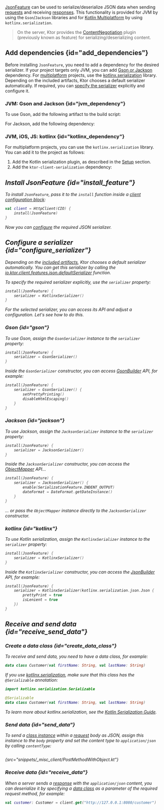 [//]: # (title: Json)

<microformat>
<var name="example_name" value="json-client"/>
<include src="lib.xml" include-id="download_example"/>
</microformat>

[JsonFeature](https://api.ktor.io/ktor-client/ktor-client-features/ktor-client-json/ktor-client-json/io.ktor.client.features.json/-json-feature/index.html) can be used to serialize/deserialize JSON data when sending [requests](request.md) and receiving [responses](response.md). This functionality is provided for JVM by using the `Gson`/`Jackson` libraries and for [Kotlin Multiplatform](http-client_multiplatform.md) by using `kotlinx.serialization`.

> On the server, Ktor provides the [ContentNegotiation](serialization.md) plugin (previously known as feature) for serializing/deserializing content.


## Add dependencies {id="add_dependencies"}
Before installing `JsonFeature`, you need to add a dependency for the desired serializer. If your project targets only JVM, you can add [Gson or Jackson](#jvm_dependency) dependency. For [multiplatform](http-client_multiplatform.md) projects, use the [kotlinx.serialization](#kotlinx_dependency) library. Depending on the included artifacts, Ktor chooses a default serializer automatically. If required, you can [specify the serializer](#configure_serializer) explicitly and configure it.


### JVM: Gson and Jackson  {id="jvm_dependency"}
To use Gson, add the following artifact to the build script:
<var name="artifact_name" value="ktor-client-gson"/>
<include src="lib.xml" include-id="add_ktor_artifact"/>

For Jackson, add the following dependency:
<var name="artifact_name" value="ktor-client-jackson"/>
<include src="lib.xml" include-id="add_ktor_artifact"/>


### JVM, iOS, JS: kotlinx {id="kotlinx_dependency"}

For multiplatform projects, you can use the `kotlinx.serialization` library. You can add it to the project as follows:
1. Add the Kotlin serialization plugin, as described in the [Setup](https://github.com/Kotlin/kotlinx.serialization#setup) section.
1. Add the `ktor-client-serialization` dependency:
   
<var name="artifact_name" value="ktor-client-serialization"/>
<include src="lib.xml" include-id="add_ktor_artifact"/>
      

## Install JsonFeature {id="install_feature"}
To install `JsonFeature`, pass it to the `install` function inside a [client configuration block](client.md#configure-client):
```kotlin
val client = HttpClient(CIO) {
    install(JsonFeature)
}
```
Now you can [configure](#configure_serializer) the required JSON serializer.


## Configure a serializer {id="configure_serializer"}

Depending on the [included artifacts](#add_dependencies), Ktor chooses a default serializer automatically. You can get this serializer by calling the [io.ktor.client.features.json.defaultSerializer](https://api.ktor.io/ktor-client/ktor-client-features/ktor-client-json/ktor-client-json/io.ktor.client.features.json/default-serializer.html) function.

To specify the required serializer explicitly, use the `serializer` property:
```kotlin
install(JsonFeature) {
    serializer = KotlinxSerializer()
}
```
For the selected serializer, you can access its API and adjust a configuration. Let's see how to do this.


### Gson {id="gson"}

To use Gson, assign the `GsonSerializer` instance to the `serializer` property:
```kotlin
install(JsonFeature) {
    serializer = GsonSerializer()
}
```
Inside the `GsonSerializer` constructor, you can access [GsonBuilder](https://www.javadoc.io/doc/com.google.code.gson/gson/latest/com.google.gson/com/google/gson/GsonBuilder.html) API, for example: 
```kotlin
install(JsonFeature) {
    serializer = GsonSerializer() {
        setPrettyPrinting()
        disableHtmlEscaping()
    }
}
```

### Jackson {id="jackson"}

To use Jackson, assign the `JacksonSerializer` instance to the `serializer` property:
```kotlin
install(JsonFeature) {
    serializer = JacksonSerializer()
}
```
Inside the `JacksonSerializer` constructor, you can access the [ObjectMapper](https://fasterxml.github.io/jackson-databind/javadoc/2.9/com/fasterxml/jackson/databind/ObjectMapper.html) API...
```kotlin
install(JsonFeature) {
    serializer = JacksonSerializer() {
        enable(SerializationFeature.INDENT_OUTPUT)
        dateFormat = DateFormat.getDateInstance()
    }
}
```
... or pass the `ObjectMapper` instance directly to the `JacksonSerializer` constructor.

### kotlinx {id="kotlinx"}

To use Kotlin serialization, assign the `KotlinxSerializer` instance to the `serializer` property:
```kotlin
install(JsonFeature) {
    serializer = KotlinxSerializer()
}
```
Inside the `KotlinxSerializer` constructor, you can access the [JsonBuilder](https://kotlin.github.io/kotlinx.serialization/kotlinx-serialization-json/kotlinx-serialization-json/kotlinx.serialization.json/-json-builder/index.html) API, for example:
```kotlin
install(JsonFeature) {
    serializer = KotlinxSerializer(kotlinx.serialization.json.Json {
        prettyPrint = true
        isLenient = true
    })
}
```



## Receive and send data {id="receive_send_data"}
### Create a data class {id="create_data_class"}

To receive and send data, you need to have a data class, for example:
```kotlin
data class Customer(val firstName: String, val lastName: String)
```
If you use [kotlinx.serialization](#kotlinx), make sure that this class has the `@Serializable` annotation:
```kotlin
import kotlinx.serialization.Serializable

@Serializable
data class Customer(val firstName: String, val lastName: String)
```
To learn more about kotlinx.serialization, see the [Kotlin Serialization Guide](https://github.com/Kotlin/kotlinx.serialization/blob/master/docs/serialization-guide.md).

### Send data {id="send_data"}

To send a [class instance](#create_data_class) within a [request](request.md) body as JSON, assign this instance to the `body` property and set the content type to `application/json` by calling `contentType`:

```kotlin
```
{src="snippets/_misc_client/PostMethodWithObject.kt"}

### Receive data {id="receive_data"}

When a server sends a [response](response.md) with the `application/json` content, you can deserialize it by specifying a [data class](#create_data_class) as a parameter of the required request method, for example:
```kotlin
val customer: Customer = client.get("http://127.0.0.1:8080/customer")
```
